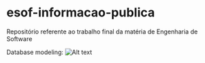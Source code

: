 # esof-informacao-publica
Repositório referente ao trabalho final da matéria de Engenharia de Software

Database modeling:
![Alt text](https://github.com/phRodovalho/esof-informacao-publica/blob/main/DER.PNG)



